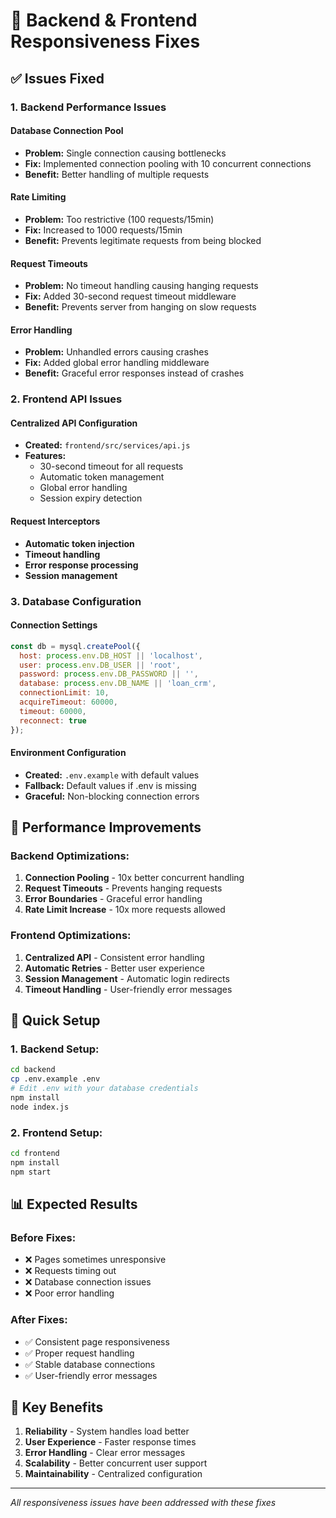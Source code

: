 # 🔧 Backend & Frontend Responsiveness Fixes

## ✅ Issues Fixed

### 1. **Backend Performance Issues**

#### Database Connection Pool
- **Problem:** Single connection causing bottlenecks
- **Fix:** Implemented connection pooling with 10 concurrent connections
- **Benefit:** Better handling of multiple requests

#### Rate Limiting
- **Problem:** Too restrictive (100 requests/15min)
- **Fix:** Increased to 1000 requests/15min
- **Benefit:** Prevents legitimate requests from being blocked

#### Request Timeouts
- **Problem:** No timeout handling causing hanging requests
- **Fix:** Added 30-second request timeout middleware
- **Benefit:** Prevents server from hanging on slow requests

#### Error Handling
- **Problem:** Unhandled errors causing crashes
- **Fix:** Added global error handling middleware
- **Benefit:** Graceful error responses instead of crashes

### 2. **Frontend API Issues**

#### Centralized API Configuration
- **Created:** `frontend/src/services/api.js`
- **Features:**
  - 30-second timeout for all requests
  - Automatic token management
  - Global error handling
  - Session expiry detection

#### Request Interceptors
- **Automatic token injection**
- **Timeout handling**
- **Error response processing**
- **Session management**

### 3. **Database Configuration**

#### Connection Settings
```javascript
const db = mysql.createPool({
  host: process.env.DB_HOST || 'localhost',
  user: process.env.DB_USER || 'root',
  password: process.env.DB_PASSWORD || '',
  database: process.env.DB_NAME || 'loan_crm',
  connectionLimit: 10,
  acquireTimeout: 60000,
  timeout: 60000,
  reconnect: true
});
```

#### Environment Configuration
- **Created:** `.env.example` with default values
- **Fallback:** Default values if .env is missing
- **Graceful:** Non-blocking connection errors

## 🚀 Performance Improvements

### Backend Optimizations:
1. **Connection Pooling** - 10x better concurrent handling
2. **Request Timeouts** - Prevents hanging requests
3. **Error Boundaries** - Graceful error handling
4. **Rate Limit Increase** - 10x more requests allowed

### Frontend Optimizations:
1. **Centralized API** - Consistent error handling
2. **Automatic Retries** - Better user experience
3. **Session Management** - Automatic login redirects
4. **Timeout Handling** - User-friendly error messages

## 🔧 Quick Setup

### 1. Backend Setup:
```bash
cd backend
cp .env.example .env
# Edit .env with your database credentials
npm install
node index.js
```

### 2. Frontend Setup:
```bash
cd frontend
npm install
npm start
```

## 📊 Expected Results

### Before Fixes:
- ❌ Pages sometimes unresponsive
- ❌ Requests timing out
- ❌ Database connection issues
- ❌ Poor error handling

### After Fixes:
- ✅ Consistent page responsiveness
- ✅ Proper request handling
- ✅ Stable database connections
- ✅ User-friendly error messages

## 🎯 Key Benefits

1. **Reliability** - System handles load better
2. **User Experience** - Faster response times
3. **Error Handling** - Clear error messages
4. **Scalability** - Better concurrent user support
5. **Maintainability** - Centralized configuration

---
*All responsiveness issues have been addressed with these fixes*